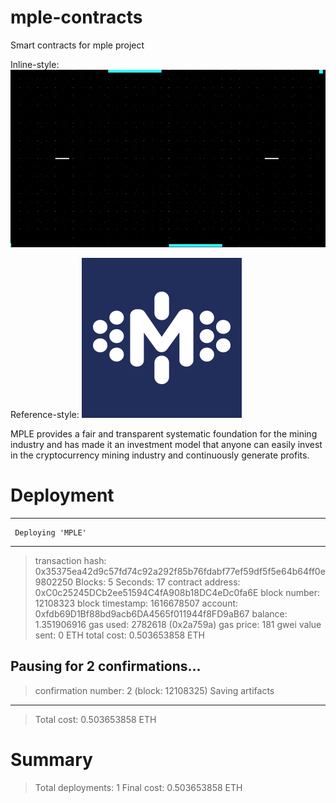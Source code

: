 # mple-contracts
Smart contracts for mple project


Inline-style: 
![alt text](https://github.com/mplesupport/mple-contracts/blob/main/assets/mple.gif?raw=true "MPLE")

Reference-style: 
![alt text][logo]

[logo]: https://github.com/mplesupport/mple-contracts/blob/main/assets/mple_logo_250_etherscan.png?raw=true "MPLE"


MPLE provides a fair and transparent systematic foundation for the mining industry and has made it an investment model that anyone can easily invest in the cryptocurrency mining industry and continuously generate profits.







# Deployment
---------------------------------------------------
     Deploying 'MPLE'
---------------------------------------------------
   > transaction hash:    0x35375ea42d9c57fd74c92a292f85b76fdabf77ef59df5f5e64b64ff0e9802250
   > Blocks: 5            Seconds: 17
   > contract address:    0xC0c25245DCb2ee51594C4fA908b18DC4eDc0fa6E
   > block number:        12108323
   > block timestamp:     1616678507
   > account:             0xfdb69D1Bf88bd9acb6DA4565f011944f8FD9aB67
   > balance:             1.351906916
   > gas used:            2782618 (0x2a759a)
   > gas price:           181 gwei
   > value sent:          0 ETH
   > total cost:          0.503653858 ETH

   Pausing for 2 confirmations...
   ---------------------------------------------------
   > confirmation number: 2 (block: 12108325)
   > Saving artifacts
   ---------------------------------------------------
   > Total cost:         0.503653858 ETH


Summary
=======
> Total deployments:   1
> Final cost:          0.503653858 ETH

